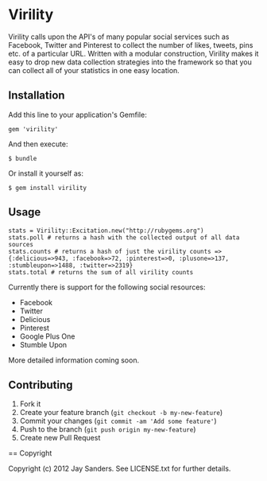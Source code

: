 # Virility

Virility calls upon the API's of many popular social services such as Facebook, Twitter and Pinterest to collect the number of likes, tweets, pins etc. of a particular URL.  Written with a modular construction, Virility makes it easy to drop new data collection strategies into the framework so that you can collect all of your statistics in one easy location.

## Installation

Add this line to your application's Gemfile:

    gem 'virility'

And then execute:

    $ bundle

Or install it yourself as:

    $ gem install virility

## Usage

    stats = Virility::Excitation.new("http://rubygems.org")
    stats.poll # returns a hash with the collected output of all data sources
    stats.counts # returns a hash of just the virility counts => {:delicious=>943, :facebook=>72, :pinterest=>0, :plusone=>137, :stumbleupon=>1488, :twitter=>2319} 
    stats.total # returns the sum of all virility counts

Currently there is support for the following social resources:
* Facebook
* Twitter
* Delicious
* Pinterest
* Google Plus One
* Stumble Upon

More detailed information coming soon.

## Contributing

1. Fork it
2. Create your feature branch (`git checkout -b my-new-feature`)
3. Commit your changes (`git commit -am 'Add some feature'`)
4. Push to the branch (`git push origin my-new-feature`)
5. Create new Pull Request

== Copyright

Copyright (c) 2012 Jay Sanders. See LICENSE.txt for
further details.